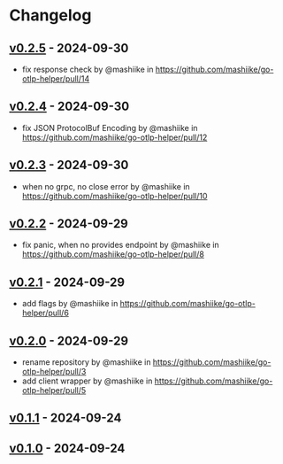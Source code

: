 # Changelog

## [v0.2.5](https://github.com/mashiike/go-otlp-helper/compare/v0.2.4...v0.2.5) - 2024-09-30
- fix response check by @mashiike in https://github.com/mashiike/go-otlp-helper/pull/14

## [v0.2.4](https://github.com/mashiike/go-otlp-helper/compare/v0.2.3...v0.2.4) - 2024-09-30
- fix JSON ProtocolBuf Encoding by @mashiike in https://github.com/mashiike/go-otlp-helper/pull/12

## [v0.2.3](https://github.com/mashiike/go-otlp-helper/compare/v0.2.2...v0.2.3) - 2024-09-30
- when no grpc, no close error by @mashiike in https://github.com/mashiike/go-otlp-helper/pull/10

## [v0.2.2](https://github.com/mashiike/go-otlp-helper/compare/v0.2.1...v0.2.2) - 2024-09-29
- fix panic, when no provides endpoint by @mashiike in https://github.com/mashiike/go-otlp-helper/pull/8

## [v0.2.1](https://github.com/mashiike/go-otlp-helper/compare/v0.2.0...v0.2.1) - 2024-09-29
- add flags by @mashiike in https://github.com/mashiike/go-otlp-helper/pull/6

## [v0.2.0](https://github.com/mashiike/go-otlp-helper/compare/v0.1.1...v0.2.0) - 2024-09-29
- rename repository by @mashiike in https://github.com/mashiike/go-otlp-helper/pull/3
- add client wrapper by @mashiike in https://github.com/mashiike/go-otlp-helper/pull/5

## [v0.1.1](https://github.com/mashiike/go-otel-server/compare/v0.1.0...v0.1.1) - 2024-09-24

## [v0.1.0](https://github.com/mashiike/go-otel-server/commits/v0.1.0) - 2024-09-24
